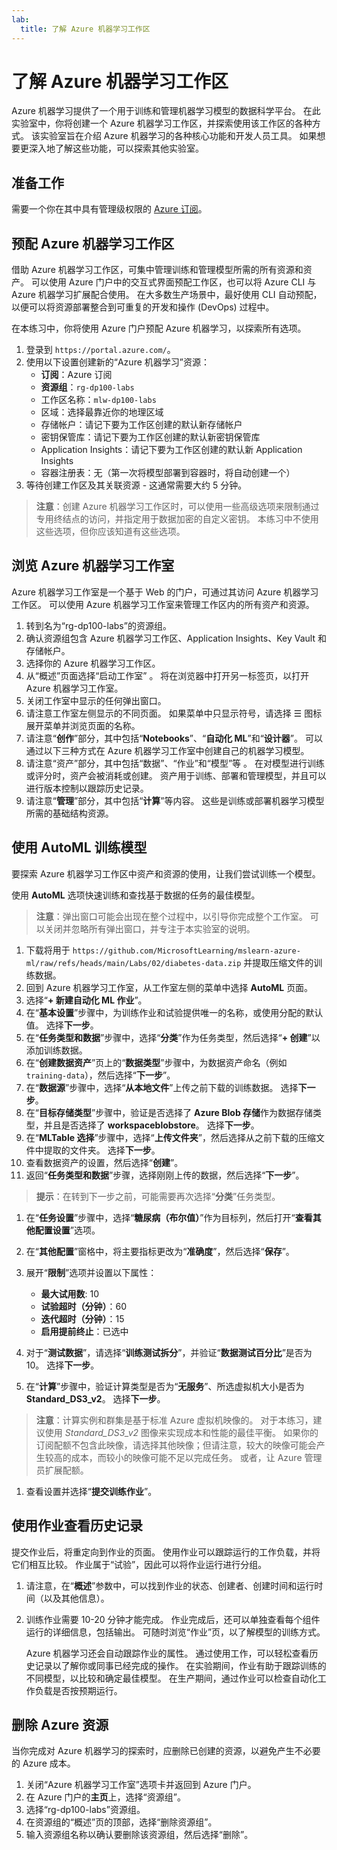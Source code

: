 ```yaml
---
lab:
  title: 了解 Azure 机器学习工作区
---
```


# 了解 Azure 机器学习工作区

Azure 机器学习提供了一个用于训练和管理机器学习模型的数据科学平台。 在此实验室中，你将创建一个 Azure 机器学习工作区，并探索使用该工作区的各种方式。 该实验室旨在介绍 Azure 机器学习的各种核心功能和开发人员工具。 如果想要更深入地了解这些功能，可以探索其他实验室。

## 准备工作

需要一个你在其中具有管理级权限的 [Azure 订阅](https://azure.microsoft.com/free?azure-portal=true)。

## 预配 Azure 机器学习工作区

借助 Azure 机器学习工作区，可集中管理训练和管理模型所需的所有资源和资产。 可以使用 Azure 门户中的交互式界面预配工作区，也可以将 Azure CLI 与 Azure 机器学习扩展配合使用。 在大多数生产场景中，最好使用 CLI 自动预配，以便可以将资源部署整合到可重复的开发和操作 (DevOps) 过程中。 

在本练习中，你将使用 Azure 门户预配 Azure 机器学习，以探索所有选项。

1. 登录到 `https://portal.azure.com/`。
2. 使用以下设置创建新的“Azure 机器学习”资源：
    - **订阅**：Azure 订阅
    - **资源组**：`rg-dp100-labs`
    - 工作区名称：`mlw-dp100-labs`
    - 区域：选择最靠近你的地理区域
    - 存储帐户：请记下要为工作区创建的默认新存储帐户
    - 密钥保管库：请记下要为工作区创建的默认新密钥保管库
    - Application Insights：请记下要为工作区创建的默认新 Application Insights
    - 容器注册表：无（第一次将模型部署到容器时，将自动创建一个）
3. 等待创建工作区及其关联资源 - 这通常需要大约 5 分钟。

> **注意**：创建 Azure 机器学习工作区时，可以使用一些高级选项来限制通过专用终结点的访问，并指定用于数据加密的自定义密钥。 本练习中不使用这些选项，但你应该知道有这些选项。

## 浏览 Azure 机器学习工作室

Azure 机器学习工作室是一个基于 Web 的门户，可通过其访问 Azure 机器学习工作区。 可以使用 Azure 机器学习工作室来管理工作区内的所有资产和资源。

1. 转到名为“rg-dp100-labs”的资源组。
1. 确认资源组包含 Azure 机器学习工作区、Application Insights、Key Vault 和存储帐户。
1. 选择你的 Azure 机器学习工作区。
1. 从“概述”页面选择“启动工作室” 。 将在浏览器中打开另一标签页，以打开 Azure 机器学习工作室。
1. 关闭工作室中显示的任何弹出窗口。
1. 请注意工作室左侧显示的不同页面。 如果菜单中只显示符号，请选择 &#9776; 图标展开菜单并浏览页面的名称。
1. 请注意“**创作**”部分，其中包括“**Notebooks**”、“**自动化 ML**”和“**设计器**”。 可以通过以下三种方式在 Azure 机器学习工作室中创建自己的机器学习模型。
1. 请注意“资产”部分，其中包括“数据”、“作业”和“模型”等   。 在对模型进行训练或评分时，资产会被消耗或创建。 资产用于训练、部署和管理模型，并且可以进行版本控制以跟踪历史记录。
1. 请注意“**管理**”部分，其中包括“**计算**”等内容。 这些是训练或部署机器学习模型所需的基础结构资源。

## 使用 AutoML 训练模型

要探索 Azure 机器学习工作区中资产和资源的使用，让我们尝试训练一个模型。

使用 **AutoML** 选项快速训练和查找基于数据的任务的最佳模型。

> **注意**：弹出窗口可能会出现在整个过程中，以引导你完成整个工作室。 可以关闭并忽略所有弹出窗口，并专注于本实验室的说明。

1. 下载将用于 `https://github.com/MicrosoftLearning/mslearn-azure-ml/raw/refs/heads/main/Labs/02/diabetes-data.zip` 并提取压缩文件的训练数据。
1. 回到 Azure 机器学习工作室，从工作室左侧的菜单中选择 **AutoML** 页面。
1. 选择“**+ 新建自动化 ML 作业**”。
1. 在“**基本设置**”步骤中，为训练作业和试验提供唯一的名称，或使用分配的默认值。 选择**下一步**。
1. 在“**任务类型和数据**”步骤中，选择“**分类**”作为任务类型，然后选择“**+ 创建**”以添加训练数据。
2. 在“**创建数据资产**”页上的“**数据类型**”步骤中，为数据资产命名（例如 `training-data`），然后选择“**下一步**”。
1. 在“**数据源**”步骤中，选择“**从本地文件**”上传之前下载的训练数据。 选择**下一步**。
1. 在“**目标存储类型**”步骤中，验证是否选择了 **Azure Blob 存储**作为数据存储类型，并且是否选择了 **workspaceblobstore**。 选择**下一步**。
1. 在“**MLTable 选择**”步骤中，选择“**上传文件夹**”，然后选择从之前下载的压缩文件中提取的文件夹。 选择**下一步**。
1. 查看数据资产的设置，然后选择“**创建**”。
1. 返回“**任务类型和数据**”步骤，选择刚刚上传的数据，然后选择“**下一步**”。

> **提示**：在转到下一步之前，可能需要再次选择“**分类**”任务类型。

1. 在“**任务设置**”步骤中，选择“**糖尿病（布尔值）**”作为目标列，然后打开“**查看其他配置设置**”选项。
1. 在“**其他配置**”窗格中，将主要指标更改为“**准确度**”，然后选择“**保存**”。
1. 展开“**限制**”选项并设置以下属性：
    * **最大试用数**: 10
    * **试验超时（分钟）**：60
    * **迭代超时（分钟）**：15
    * **启用提前终止**：已选中

1. 对于“**测试数据**”，请选择“**训练测试拆分**”，并验证“**数据测试百分比**”是否为 10。 选择**下一步**。
1. 在“**计算**”步骤中，验证计算类型是否为“**无服务**”、所选虚拟机大小是否为 **Standard_DS3_v2**。 选择**下一步**。

> **注意**：计算实例和群集是基于标准 Azure 虚拟机映像的。 对于本练习，建议使用 *Standard_DS3_v2* 图像来实现成本和性能的最佳平衡。 如果你的订阅配额不包含此映像，请选择其他映像；但请注意，较大的映像可能会产生较高的成本，而较小的映像可能不足以完成任务。 或者，让 Azure 管理员扩展配额。

1. 查看设置并选择“**提交训练作业**”。

## 使用作业查看历史记录

提交作业后，将重定向到作业的页面。 使用作业可以跟踪运行的工作负载，并将它们相互比较。 作业属于“试验”，因此可以将作业运行进行分组。 

1. 请注意，在“**概述**”参数中，可以找到作业的状态、创建者、创建时间和运行时间（以及其他信息）。
1. 训练作业需要 10-20 分钟才能完成。 作业完成后，还可以单独查看每个组件运行的详细信息，包括输出。 可随时浏览“作业”页，以了解模型的训练方式。

    Azure 机器学习还会自动跟踪作业的属性。 通过使用工作，可以轻松查看历史记录以了解你或同事已经完成的操作。
    在实验期间，作业有助于跟踪训练的不同模型，以比较和确定最佳模型。 在生产期间，通过作业可以检查自动化工作负载是否按预期运行。

## 删除 Azure 资源

当你完成对 Azure 机器学习的探索时，应删除已创建的资源，以避免产生不必要的 Azure 成本。

1. 关闭“Azure 机器学习工作室”选项卡并返回到 Azure 门户。
1. 在 Azure 门户的**主页**上，选择“资源组”。
1. 选择“rg-dp100-labs”资源组。
1. 在资源组的“概述”页的顶部，选择“删除资源组”。
1. 输入资源组名称以确认要删除该资源组，然后选择“删除”。
